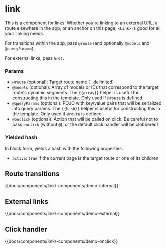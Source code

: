 # link

This is a component for links! Whether you're linking to an external URL, a
route elsewhere in the app, or an anchor on this page, `<Link>` is
good for all your linking needs.

For transitions within the app, pass `@route` (and optionally `@models` and `@queryParams`).

For external links, pass `href`.

### Params
* `@route` (optional): Target route name (`.` delimited)
* `@models` (optional): Array of models or IDs that correspond to the target route's dynamic segments.
  The `{{array}}` helper is useful for constructing this in the template. Only used if `@route` is defined.
* `@queryParams` (optional): POJO with key/value pairs that will be serialized into query params.
  The `{{hash}}` helper is useful for constructing this in the template. Only used if `@route` is defined.
* `@onclick` (optional): Action that will be called on click. Be careful not to pass `onclick` (without `@`),
  or the default click handler will be clobbered!

### Yielded hash
In block form, yields a hash with the following properties:
* `active`: `true` if the current page is the target route or one of its children

## Route transitions
{{docs/components/link/-components/demo-internal}}

## External links
{{docs/components/link/-components/demo-external}}

## Click handler
{{docs/components/link/-components/demo-onclick}}
